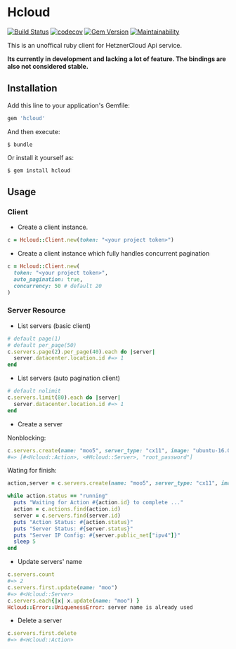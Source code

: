 # Hcloud

[![Build Status](https://travis-ci.org/tonobo/hcloud-ruby.svg?branch=master)](https://travis-ci.org/tonobo/hcloud-ruby)
[![codecov](https://codecov.io/gh/tonobo/hcloud-ruby/branch/master/graph/badge.svg)](https://codecov.io/gh/tonobo/hcloud-ruby)
[![Gem Version](https://badge.fury.io/rb/hcloud.svg)](https://badge.fury.io/rb/hcloud)
[![Maintainability](https://api.codeclimate.com/v1/badges/aa67f9d590d86845822f/maintainability)](https://codeclimate.com/github/tonobo/hcloud-ruby/maintainability)

This is an unoffical ruby client for HetznerCloud Api service.

**Its currently in development and lacking a lot of feature. 
The bindings are also not considered stable.**

## Installation

Add this line to your application's Gemfile:

```ruby
gem 'hcloud'
```

And then execute:

    $ bundle

Or install it yourself as:

    $ gem install hcloud

## Usage

### Client

* Create a client instance.

```ruby
c = Hcloud::Client.new(token: "<your project token>")
```

* Create a client instance which fully handles concurrent pagination

```ruby
c = Hcloud::Client.new(
  token: "<your project token>", 
  auto_pagination: true,
  concurrency: 50 # default 20
)
```

### Server Resource

* List servers (basic client)

```ruby
# default page(1)
# default per_page(50)
c.servers.page(2).per_page(40).each do |server|
  server.datacenter.location.id #=> 1
end
```

* List servers (auto pagination client)

```ruby
# default nolimit
c.servers.limit(80).each do |server|
  server.datacenter.location.id #=> 1
end
```

* Create a server

Nonblocking:

```ruby
c.servers.create(name: "moo5", server_type: "cx11", image: "ubuntu-16.04")
#=> [#<Hcloud::Action>, <#Hcloud::Server>, "root_password"]
```

Wating for finish:

```ruby
action,server = c.servers.create(name: "moo5", server_type: "cx11", image: "ubuntu-16.04")

while action.status == "running"
  puts "Waiting for Action #{action.id} to complete ..."
  action = c.actions.find(action.id)
  server = c.servers.find(server.id)
  puts "Action Status: #{action.status}"
  puts "Server Status: #{server.status}"
  puts "Server IP Config: #{server.public_net["ipv4"]}"
  sleep 5
end
```

* Update servers' name

```ruby
c.servers.count
#=> 2
c.servers.first.update(name: "moo")
#=> #<Hcloud::Server>
c.servers.each{|x| x.update(name: "moo") }
Hcloud::Error::UniquenessError: server name is already used
```

* Delete a server

```ruby
c.servers.first.delete
#=> #<Hcloud::Action>
```

